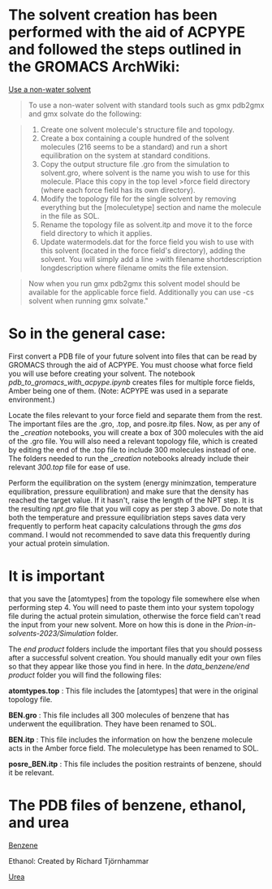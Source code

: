 # The solvent creation has been performed with the aid of **ACPYPE** and followed the steps outlined in the **GROMACS** ArchWiki:
[Use a non-water solvent](https://wiki.archlinux.org/title/GROMACS#Use_a_non-water_solvent)

>To use a non-water solvent with standard tools such as gmx pdb2gmx and gmx solvate do the following:

>1. Create one solvent molecule's structure file and topology.
>2. Create a box containing a couple hundred of the solvent molecules (216 seems to be a standard) and run a short equilibration on the system at standard conditions.
>3. Copy the output structure file .gro from the simulation to solvent.gro, where solvent is the name you wish to use for this molecule. Place this copy in the top level >force field directory (where each force field has its own directory).
>4. Modify the topology file for the single solvent by removing everything but the [moleculetype] section and name the molecule in the file as SOL.
>5. Rename the topology file as solvent.itp and move it to the force field directory to which it applies.
>6. Update watermodels.dat for the force field you wish to use with this solvent (located in the force field's directory), adding the solvent. You will simply add a line >with filename shortdescription longdescription where filename omits the file extension.

>Now when you run gmx pdb2gmx this solvent model should be available for the applicable force field. Additionally you can use -cs solvent when running gmx solvate."


# So in the general case: 
First convert a PDB file of your future solvent into files that can be read by GROMACS through the aid of ACPYPE. You must choose what force field you will use before creating your solvent. The notebook *pdb_to_gromacs_with_acpype.ipynb* creates files for multiple force fields, Amber being one of them. (Note: ACPYPE was used in a separate environment.)

Locate the files relevant to your force field and separate them from the rest. The important files are the .gro, .top, and posre.itp files. 
Now, as per any of the *_creation* notebooks, you will create a box of 300 molecules with the aid of the .gro file. You will also need a relevant topology file, which is created by editing the end of the .top file to include 300 molecules instead of one. The folders needed to run the *_creation* notebooks already include their relevant *300.top* file for ease of use.  

Perform the equilibration on the system (energy minimzation, temperature equilibration, pressure equilibration) and make sure that the density has reached the target value. If it hasn't, raise the length of the NPT step. It is the resulting *npt.gro* file that you will copy as per step 3 above. 
Do note that both the temperature and pressure equilibriation steps saves data very frequently to perform heat capacity calculations through the *gms dos* command. I would not recommended to save data this frequently during your actual protein simulation.

# It is important 
that you save the [atomtypes] from the topology file somewhere else when performing step 4. You will need to paste them into your system topology file during the actual protein simulation, otherwise the force field can't read the input from your new solvent. More on how this is done in the *Prion-in-solvents-2023/Simulation* folder. 

The *end product* folders include the important files that you should possess after a successful solvent creation. You should manually edit your own files so that they appear like those you find in here. In the *data_benzene/end product* folder you will find the following files:

**atomtypes.top** : This file includes the [atomtypes] that were in the original topology file.

**BEN.gro** : This file includes all 300 molecules of benzene that has underwent the equilibration. They have been renamed to SOL.

**BEN.itp** : This file includes the information on how the benzene molecule acts in the Amber force field. The moleculetype has been renamed to SOL.

**posre_BEN.itp** : This file includes the position restraints of benzene, should it be relevant. 

# The PDB files of benzene, ethanol, and urea
[Benzene](https://www.ch.ic.ac.uk/rzepa/mim/environmental/html/)

Ethanol: Created by Richard Tjörnhammar 

[Urea](https://www.ch.ic.ac.uk/rzepa/mim/environmental/html/)
